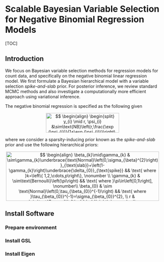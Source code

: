 # Scalable Bayesian Variable Selection for Negative Binomial Regression Models

[TOC]

## Introduction
We focus on Bayesian variable selection methods for regression models for count data, and specifically on the negative binomial  linear regression model. We first formulate a Bayesian hierarchical model with a variable selection *spike-and-slab* prior. For posterior inference, we review standard MCMC methods and also investigate a computationally more efficient approach using variational inference.

The negative binomial regression is specified as the following given 


<p align="center"><img alt="$$&#10;\begin{align}&#10;\begin{split}&#10;y_{i} \mid r, \psi_{i} &amp;\sim\text{NB}\left(r,\frac{\exp (\psi_{i})}{1+\exp (\psi_{i})}\right), \\&#10;\psi_{i}  &amp; =\beta_{0}+{\boldsymbol{x}}_{i}^{T}{\boldsymbol{\beta}}. &#10;\end{split}&#10;\end{align}&#10;$$" src="svgs/eb8f89e1e1375c7862f8a0a3cb679979.svg" align="middle" width="238.41509009999996pt" height="64.7419245pt"/></p>

where we consider a sparsity-inducing prior known as the *spike-and-slab* prior and use the following hierarchical priors:

<p align="center"><img alt="$$&#10;\begin{align}&#10;\beta_{k}\mid\gamma_{k} &amp; \sim\gamma_{k}\underbrace{\text{Normal}\left(0,\sigma_{\beta}^{2}\right)}_{\text{slab}}+\left(1-\gamma_{k}\right)\underbrace{\delta_{0}}_{\text{spike}} &amp;&amp; \text{ where }k=\left\{ 1,2,\cdots,p\right\}, \nonumber \\&#10;\gamma_{k} &amp; \sim\text{Bernoulli}\left(\pi\right) &amp;&amp; \text{ where }\pi\in\left[0,1\right],  \nonumber\\&#10;\beta_{0} &amp; \sim \text{Normal}\left(0,\tau_{\beta_{0}}^{-1}\right) &amp;&amp; \text{ where }\tau_{\beta_{0}}^{-1}=\sigma_{\beta_{0}}^{2}, \\&#10;r &amp; \sim\text{Gamma}\left(a_{r},b_{r}\right), \nonumber\\&#10;\sigma_{\beta}^{2}&amp;\sim\text{Scaled-Inv-}\chi^{2}\left(\nu_{0},\sigma_{0}^{2}\right)\nonumber .&#10;\end{align}&#10;&#10;$$" src="svgs/61bea44b8f4e56a5949bee507b0991d0.svg" align="middle" width="497.76412454999996pt" height="160.5608235pt"/></p>



## Install Software
### Prepare environment


### Install GSL
### Install Eigen










